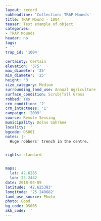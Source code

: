 ```yaml
---
layout: record
subheadline: 'Collection: TRAP Mounds'
title: TRAP Mound - 1004
teaser: Test example of object
categories:
- TRAP Mounds
header: no
tags:
- ''
trap_id: '1004'

certainty: Certain
elevation: '375'
max_diameter: '25'
min_diameter: '25'
height: '3'
size_category: Medium
surrounding_land_use: Annual Agriculture
surface_condition: Scrub|Tall Grass
robbed: Yes
crm_condition: '2'
crm_intactness: '1'
campaign: '2009'
source: Remote Sensing
municipality: Dolno Sahrane
locality: ''
bgcode: DS001
notes: |-
  Huge robbers' trench in the centre.


rights: standard


maps:
  lat: 42.6285
  lon: 25.2442
date: 2018-04-09
latitude: '42.625383'
longitude: '25.248682'
land_use_source: Photo
photo: Good
bg_code: DS005
akb_code: ''
---
```

